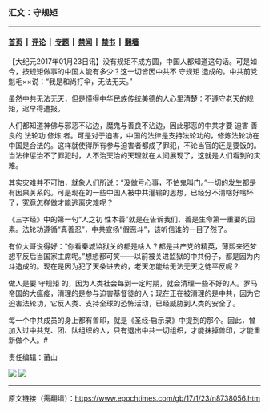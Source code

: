### 汇文：守规矩

---

#### [首页](../../../..?n8738056) &nbsp;|&nbsp; [评论](../../../../../epoch-comment?n8738056) &nbsp;|&nbsp; [专题](../../../../../epoch-special?n8738056) &nbsp;|&nbsp; [禁闻](../../../../../epoch-news?n8738056) &nbsp;|&nbsp; [禁书](../../../../../books?n8738056) &nbsp;|&nbsp; [翻墙](https://github.com/gfw-breaker/nogfw/blob/master/README.md?n8738056)


<div class="post_content" id="artbody" itemprop="articleBody">
 <!-- article content begin -->
 <p>
  【大纪元2017年01月23日讯】没有规矩不成方圆，中国人都知道这句话。可是如今，按规矩做事的中国人能有多少？这一切皆因中共不
  <ok href="https://www.epochtimes.com/gb/tag/%E5%AE%88%E8%A7%84%E7%9F%A9.html">
   守规矩
  </ok>
  造成的。中共前党魁毛××说：“我是和尚打伞，无法无天。”
 </p>
 <div class="ar_articleContent" id="ar_bArticleContent">
  <p>
   虽然中共无法无天，但是懂得中华民族传统美德的人心里清楚：不遵守老天的规矩，迟早得遭报。
  </p>
  <p>
   人们都知道神佛与邪恶不沾边，魔鬼与善良不沾边，因此邪恶的中共才要
   <ok href="http://www.minghui.org/mh/glossary.html#37">
    迫害
   </ok>
   善良的
   <ok href="http://www.minghui.org/mh/glossary.html#1">
    法轮功
   </ok>
   <ok href="http://www.minghui.org/mh/glossary.html#34">
    修炼
   </ok>
   者。可是对于迫害，中国的法律是支持法轮功的，修炼法轮功在中国是合法的。这样就使得所有参与迫害者都成了罪犯，不论当官的还是要饭的。当法律惩治不了罪犯时，人不治天治的天理就在人间展现了，这就是人们看到的灾难。
  </p>
  <p>
   其实灾难并不可怕，就象人们所说：“没做亏心事，不怕鬼叫门。”一切的发生都是有因果关系的。可是现在的一些中国人被中共灌输的思想，已经分不清啥好啥坏了，究竟怎样做才能逃离灾难呢？
  </p>
  <p>
   《三字经》中的第一句“人之初 性本善”就是在告诉我们，善是生命第一重要的因素。法轮功遵循“真善忍”，中共宣扬“假恶斗”，该听信谁的一目了然了。
  </p>
  <p>
   有位大哥说得好：“你看秦城监狱关的都是啥人？都是共产党的精英，薄熙来还梦想平反后当国家主席呢。”想想都可笑——以前被关进监狱的中共份子，都是因为内斗造成的。现在是因为犯了天条进去的，老天怎能给无法无天之徒平反呢？
  </p>
  <p>
   做人是要
   <ok href="https://www.epochtimes.com/gb/tag/%E5%AE%88%E8%A7%84%E7%9F%A9.html">
    守规矩
   </ok>
   的，因为人类社会每到一定时期，就会清理一些不好的人。罗马帝国的大瘟疫，清理的是参与迫害基督徒的人；现在正在被清理的是中共，因为它迫害法轮功，它反人类、支持全球的恐怖活动，已经威胁到人类的安全了。
  </p>
  <p>
   每一个中共成员的身上都有兽印，就是《圣经·启示录》中提到的那个。因此，曾加入过中共党、团、队组织的人，只有退出中共一切组织，才能抹掉兽印，才能重新做个人。#
  </p>
  <p>
   责任编辑：莆山
  </p>
 </div>
 <div id="bArticleEnglishTranslation">
 </div>
 <p>
 </p>
 <div id="ar_redirect">
  <ok href="http://www.minghui.org/mh/articles/2017/1/23/index.html#rdzttitle">
   <img src="//www.minghui.org/pub/cmh2015/images/ar_redianzhuanti.png"/>
  </ok>
  <ok href="http://www.minghui.org/mh/articles/2017/1/23/index.html#qikantitle">
   <img src="//www.minghui.org/pub/cmh2015/images/ar_remenqikan.png"/>
  </ok>
 </div>
 <!-- article content end -->
 <div id="below_article_ad">
 </div>
</div>


---

原文链接（需翻墙）：https://www.epochtimes.com/gb/17/1/23/n8738056.htm